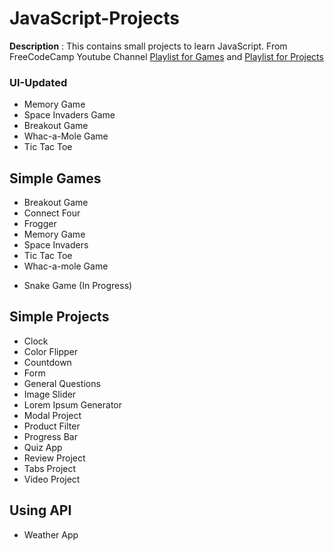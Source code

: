 # JavaScript-Projects
**Description** : This contains small projects to learn JavaScript. From FreeCodeCamp Youtube Channel [Playlist for Games](https://youtu.be/ec8vSKJuZTk) and [Playlist for Projects](https://youtu.be/3PHXvlpOkf4)

### UI-Updated
- Memory Game
- Space Invaders Game
- Breakout Game
- Whac-a-Mole Game
- Tic Tac Toe

## Simple Games
- Breakout Game
- Connect Four 
- Frogger
- Memory Game
- Space Invaders
- Tic Tac Toe
- Whac-a-mole Game
<!-- Continue... -->
- Snake Game (In Progress)

## Simple Projects
- Clock
- Color Flipper
- Countdown
- Form
- General Questions
- Image Slider
- Lorem Ipsum Generator
- Modal Project
- Product Filter
- Progress Bar
- Quiz App
- Review Project
- Tabs Project
- Video Project

## Using API
- Weather App